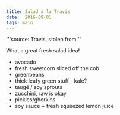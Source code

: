 ```yaml
---
title: Salad à la Travis
date:  2016-09-01
tags: main
---
```


'''source: Travis, stolen from'''

What a great fresh salad idea!

- avocado
- fresh sweetcorn sliced off the cob
- greenbeans
- thick leafy green stuff - kale?
- taugé / soy sprouts
- zucchini, raw is okay
- pickles/gherkins
- soy sauce + fresh squeezed lemon juice
